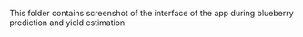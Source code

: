 This folder contains screenshot of the interface of the app during blueberry prediction and yield estimation

